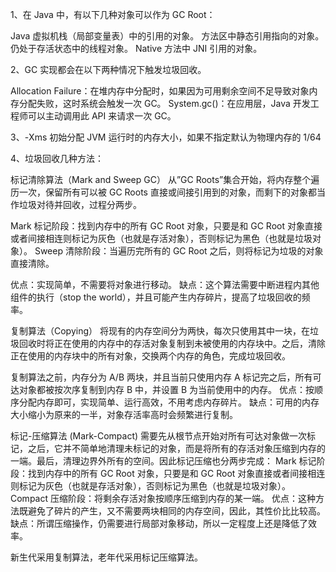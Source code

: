 1、在 Java 中，有以下几种对象可以作为 GC Root：

Java 虚拟机栈（局部变量表）中的引用的对象。
方法区中静态引用指向的对象。
仍处于存活状态中的线程对象。
Native 方法中 JNI 引用的对象。


2、GC 实现都会在以下两种情况下触发垃圾回收。

Allocation Failure：在堆内存中分配时，如果因为可用剩余空间不足导致对象内存分配失败，这时系统会触发一次 GC。
System.gc()：在应用层，Java 开发工程师可以主动调用此 API 来请求一次 GC。

3、-Xms 初始分配 JVM 运行时的内存大小，如果不指定默认为物理内存的 1/64


4、垃圾回收几种方法：

标记清除算法（Mark and Sweep GC）
从”GC Roots”集合开始，将内存整个遍历一次，保留所有可以被 GC Roots 直接或间接引用到的对象，而剩下的对象都当作垃圾对待并回收，过程分两步。

Mark 标记阶段：找到内存中的所有 GC Root 对象，只要是和 GC Root 对象直接或者间接相连则标记为灰色（也就是存活对象），否则标记为黑色（也就是垃圾对象）。
Sweep 清除阶段：当遍历完所有的 GC Root 之后，则将标记为垃圾的对象直接清除。

优点：实现简单，不需要将对象进行移动。
缺点：这个算法需要中断进程内其他组件的执行（stop the world），并且可能产生内存碎片，提高了垃圾回收的频率。

复制算法（Copying）
将现有的内存空间分为两快，每次只使用其中一块，在垃圾回收时将正在使用的内存中的存活对象复制到未被使用的内存块中。之后，清除正在使用的内存块中的所有对象，交换两个内存的角色，完成垃圾回收。

复制算法之前，内存分为 A/B 两块，并且当前只使用内存 A
标记完之后，所有可达对象都被按次序复制到内存 B 中，并设置 B 为当前使用中的内存。
优点：按顺序分配内存即可，实现简单、运行高效，不用考虑内存碎片。
缺点：可用的内存大小缩小为原来的一半，对象存活率高时会频繁进行复制。

标记-压缩算法 (Mark-Compact)
需要先从根节点开始对所有可达对象做一次标记，之后，它并不简单地清理未标记的对象，而是将所有的存活对象压缩到内存的一端。最后，清理边界外所有的空间。因此标记压缩也分两步完成：
Mark 标记阶段：找到内存中的所有 GC Root 对象，只要是和 GC Root 对象直接或者间接相连则标记为灰色（也就是存活对象），否则标记为黑色（也就是垃圾对象）。
Compact 压缩阶段：将剩余存活对象按顺序压缩到内存的某一端。
优点：这种方法既避免了碎片的产生，又不需要两块相同的内存空间，因此，其性价比比较高。
缺点：所谓压缩操作，仍需要进行局部对象移动，所以一定程度上还是降低了效率。

新生代采用复制算法，老年代采用标记压缩算法。


